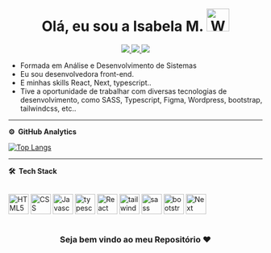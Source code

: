 
<!--![](https://github.com/imKashyap/imKashyap/blob/master/banner.png)-->
<p align="center"> <h1 align="center">Olá, eu sou a Isabela M. <img src="https://raw.githubusercontent.com/nixin72/nixin72/master/wave.gif" 
         alt="Waving hand animated gif"
         height="45"
         width="45" /></h1> </p>
<p align="center">
<a href="https://www.linkedin.com/in/isabela-maria-ribeiro"><img src="https://img.shields.io/badge/LinkedIn-0077B5?style=for-the-badge&logo=linkedin&logoColor=white"/> </a>
<a href="https://www.instagram.com/isabela10015"><img src="https://img.shields.io/badge/Instagram-E4405F?style=for-the-badge&logo=instagram&logoColor=white"/> </a>
<a href="mailto:isabela10014@gmail.com"><img src="https://img.shields.io/badge/Gmail-D14836?style=for-the-badge&logo=gmail&logoColor=white"/> </a>
</p>


* Formada em Análise e Desenvolvimento de Sistemas
* Eu sou desenvolvedora front-end.
* E minhas skills React, Next, typescript..
* Tive a oportunidade de trabalhar com diversas tecnologias de desenvolvimento, como SASS, Typescript, Figma, Wordpress, bootstrap, tailwindcss, etc..

***

**⚙️ &nbsp;GitHub Analytics**

[![Top Langs](https://github-readme-stats.vercel.app/api/top-langs/?username=disabela-maria20&&layout=compact&theme=tokyonight)](https://github.com/anuraghazra/github-readme-stats)
                                            
***

**🛠 &nbsp;Tech Stack**


<div style="display: inline_block"> <br/> 
  <img align="center" alt="HTML5" width="40" height="40" src="https://cdn.jsdelivr.net/gh/devicons/devicon/icons/html5/html5-original.svg"/>
  <img align="center" alt="CSS" width="40" height="40" src="https://cdn.jsdelivr.net/gh/devicons/devicon/icons/css3/css3-original.svg"/>
  <img align="center" alt="Javascript" width="40" height="40" src="https://cdn.jsdelivr.net/gh/devicons/devicon/icons/javascript/javascript-original.svg"/>
  <img align="center" alt="typescript" width="40" height="40" src="https://cdn.jsdelivr.net/gh/devicons/devicon/icons/typescript/typescript-original.svg"/>
  <img align="center" alt="React" width="40" height="40" src="https://cdn.jsdelivr.net/gh/devicons/devicon/icons/react/react-original.svg"/>
  <!-- <img align="center" alt="Php" width="40" height="40" src="https://cdn.jsdelivr.net/gh/devicons/devicon/icons/php/php-original.svg"/> -->
  <img align="center" alt="tailwindcss" width="40" height="40" src="https://cdn.jsdelivr.net/gh/devicons/devicon/icons/tailwindcss/tailwindcss-plain.svg"/>
  <img align="center" alt="sass" width="40" height="40" src="https://cdn.jsdelivr.net/gh/devicons/devicon/icons/sass/sass-original.svg"/>
  <img align="center" alt="bootstrap" width="40" height="40" src="https://cdn.jsdelivr.net/gh/devicons/devicon/icons/bootstrap/bootstrap-original.svg"/> 
  <img align="center" alt="Next" width="40" height="40" src="https://cdn.jsdelivr.net/gh/devicons/devicon/icons/nextjs/nextjs-original-wordmark.svg"/>
</div>
<br/> 
<div align="center">

### Seja bem vindo ao meu Repositório ❤️ 

</div>
